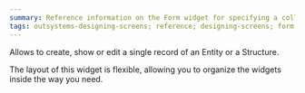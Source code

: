 ```yaml
---
summary: Reference information on the Form widget for specifying a collection of user inputs that share the same validation context, on the screen.
tags: outsystems-designing-screens; reference; designing-screens; form
---
```


Allows to create, show or edit a single record of an Entity or a Structure.

The layout of this widget is flexible, allowing you to organize the widgets inside the way you need.
